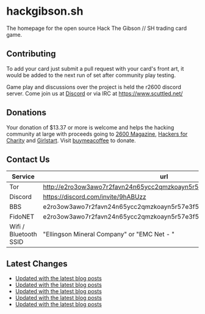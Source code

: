 # hackgibson.sh
The homepage for the open source Hack The Gibson // SH trading card game.


## Contributing

To add your card just submit a pull request with your card's front art, it would be added to the next run of set after community play testing.

Game play and discussions over the project is held the r2600 discord server. Come join us at [Discord](https://discord.com/invite/9hABUzz) or via IRC at https://www.scuttled.net/


## Donations

Your donation of $13.37 or more is welcome and helps the hacking community at large with proceeds going to [2600 Magazine](https://2600.com/), [Hackers for Charity](https://hackersforcharity.org) and [Girlstart](https://girlstart.org).  Visit [buymeacoffee](https://www.buymeacoffee.com/hackgibson.sh) to donate.


## Contact Us

Service | url
-|-
Tor | http://e2ro3ow3awo7r2favn24n65ycc2qmzkoayn5r57e3f56nvjwdcgg32ad.onion
Discord | https://discord.com/invite/9hABUzz
BBS | e2ro3ow3awo7r2favn24n65ycc2qmzkoayn5r57e3f56nvjwdcgg32ad.onion:23
FidoNET | e2ro3ow3awo7r2favn24n65ycc2qmzkoayn5r57e3f56nvjwdcgg32ad.onion:24554
Wifi / Bluetooth SSID | "Ellingson Mineral Company" or "EMC Net - <fidonet address>"

## Latest Changes
<!-- BLOG-POST-LIST:START -->
- [Updated with the latest blog posts](https://github.com/DFW2600/hackgibson.sh/commit/274c76a0c3f11a222e0c3bbb306582257a97296a)
- [Updated with the latest blog posts](https://github.com/DFW2600/hackgibson.sh/commit/01afa55e435bfc2c2a54af7a8ed9aa1b7d9fa1ba)
- [Updated with the latest blog posts](https://github.com/DFW2600/hackgibson.sh/commit/5d97e1278266fd715e3e1635d9e1a51ac12adf00)
- [Updated with the latest blog posts](https://github.com/DFW2600/hackgibson.sh/commit/0981d33fd52a6028431987762c41d0f39b88bd22)
- [Updated with the latest blog posts](https://github.com/DFW2600/hackgibson.sh/commit/b3e8e1c4896f0cd8f13c39a419dfa1f8f5c84b69)
<!-- BLOG-POST-LIST:END -->
